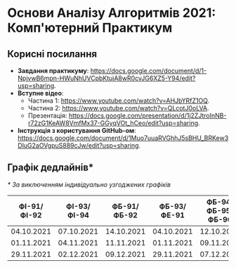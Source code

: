 # Основи Аналізу Алгоритмів 2021: Комп'ютерний Практикум

## Корисні посилання
- **Завдання практикуму**: https://docs.google.com/document/d/1-NpjvwB6mpn-HWuNhUVCpbKtujA8wR0cvJG6XZ5-Y94/edit?usp=sharing.
- **Вступне відео**:
  - Частина 1: https://www.youtube.com/watch?v=AHJbYRfZ1OQ.
  - Частина 2: https://www.youtube.com/watch?v=QLcotJ0oLVA.
  - Презентація: https://docs.google.com/presentation/d/1j2ZJtroInNB-r72zG1KeAW8VmfMx37-GGyqVOt_hCeo/edit?usp=sharing.
- **Інструкція з користування GitHub-ом**: https://docs.google.com/document/d/1Muo7uuaRVGhhJ5sBHU_BRKew3DluG2aOVgpuS889cJw/edit?usp=sharing.

## Графік дедлайнів*
_* За виключенням індивідуально узгоджених графіків_

| ФІ-91/ФІ-92 | ФІ-93/ФІ-94 | ФБ-91/ФБ-92 | ФБ-93/ФЕ-91 | ФБ-94/ФБ-95/ФБ-96 | 
|:-----------:|:-----------:|:-----------:|:-----------:|:-----------------:|
|  04.10.2021 | 07.10.2021  | 14.10.2021  | 04.10.2021  | 12.10.2021        | 
|  01.11.2021 | 04.11.2021  | 11.11.2021  | 01.11.2021  | 09.11.2021        | 
|  29.11.2021 | 02.12.2021  | 09.12.2021  | 29.11.2021  | 07.12.2021        | 
